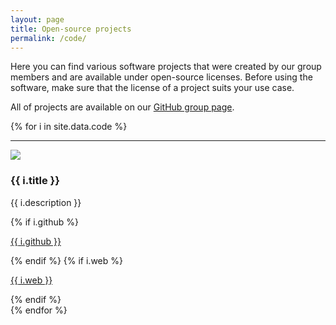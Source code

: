 ```yaml
---
layout: page
title: Open-source projects
permalink: /code/
---
```


Here you can find various software projects that were created by our group members and are available under open-source licenses. Before using the software, make sure that the license of a project suits your use case.

All of projects are available on our [GitHub group page](https://github.com/tudelft3d).

{% for i in site.data.code %}
<hr>
<div class="row">
  <div class="col-md-3">
    <img class="image" src="/img/code/{{ i.image }}"/>
  </div>
  <div class="col-md-9">
     <h3>{{ i.title }}</h3>
     <p>{{ i.description }}</p>
     {% if i.github %}
        <p><i class="fa fa-github"></i> <a href="{{ i.github }}">{{ i.github }}</a></p>
     {% endif %}
     {% if i.web %}
        <p><i class="fa fa-external-link"></i> <a href="{{ i.web }}">{{ i.web }}</a></p>
     {% endif %}
  </div>
</div>
{% endfor %}


